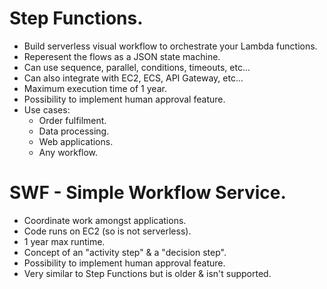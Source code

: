 # **Step Functions.**

* Build serverless visual workflow to orchestrate your Lambda functions.
* Reperesent the flows as a JSON state machine.
* Can use sequence, parallel, conditions, timeouts, etc...
* Can also integrate with  EC2, ECS, API Gateway, etc...
* Maximum execution time of 1 year.
* Possibility to implement human approval feature.
* Use cases:
    * Order fulfilment.
    * Data processing.
    * Web applications.
    * Any workflow.

# **SWF - Simple Workflow Service.**

* Coordinate work amongst applications.
* Code runs on EC2 (so is not serverless).
* 1 year max runtime.
* Concept of an "activity step" & a "decision step".
* Possibility to implement human approval feature.
* Very similar to Step Functions but is older & isn't supported.